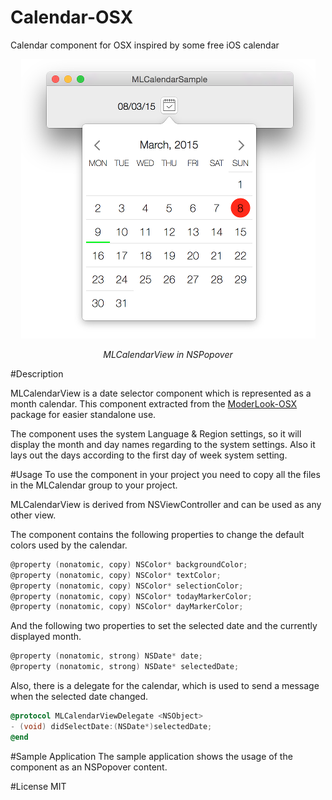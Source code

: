 # Calendar-OSX

Calendar component for OSX inspired by some free iOS calendar
<p align="center">
	<img src="doc/sample.png" alt="Sample">
	<p align="center">
		<em>MLCalendarView in NSPopover</em>
	</p>
</p>

#Description

MLCalendarView is a date selector component which is represented as a month calendar. This component extracted from the [ModerLook-OSX](https://github.com/gyetvan-andras/ModernLook-OSX) package for easier standalone use.

The component uses the system Language & Region settings, so it will display the month and day names regarding to the system settings. Also it lays out the days according to the first day of week system setting.

#Usage
To use the component in your project you need to copy all the files in the MLCalendar group to your project.

MLCalendarView is derived from NSViewController and can be used as any other view. 

The component contains the following properties to change the default colors used by the calendar.
```objective-c
@property (nonatomic, copy) NSColor* backgroundColor;
@property (nonatomic, copy) NSColor* textColor;
@property (nonatomic, copy) NSColor* selectionColor;
@property (nonatomic, copy) NSColor* todayMarkerColor;
@property (nonatomic, copy) NSColor* dayMarkerColor;
```
And the following two properties to set the selected date and the currently displayed month.
```objective-c
@property (nonatomic, strong) NSDate* date;
@property (nonatomic, strong) NSDate* selectedDate;
```
Also, there is a delegate for the calendar, which is used to send a message when the selected date changed.
```objective-c
@protocol MLCalendarViewDelegate <NSObject>
- (void) didSelectDate:(NSDate*)selectedDate;
@end
```
#Sample Application
The sample application shows the usage of the component as an NSPopover content.

#License
MIT
